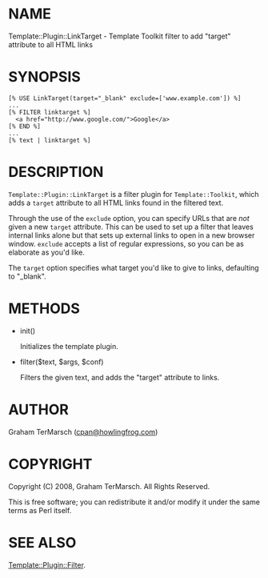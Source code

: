# NAME

Template::Plugin::LinkTarget - Template Toolkit filter to add "target" attribute to all HTML links

# SYNOPSIS

```
[% USE LinkTarget(target="_blank" exclude=['www.example.com']) %]
...
[% FILTER linktarget %]
  <a href="http://www.google.com/">Google</a>
[% END %]
...
[% text | linktarget %]
```

# DESCRIPTION

`Template::Plugin::LinkTarget` is a filter plugin for `Template::Toolkit`,
which adds a `target` attribute to all HTML links found in the filtered text.

Through the use of the `exclude` option, you can specify URLs that are _not_
given a new `target` attribute.  This can be used to set up a filter that
leaves internal links alone but that sets up external links to open in a new
browser window.  `exclude` accepts a list of regular expressions, so you can
be as elaborate as you'd like.

The `target` option specifies what target you'd like to give to links,
defaulting to "\_blank".

# METHODS

- init()

    Initializes the template plugin. 

- filter($text, $args, $conf)

    Filters the given text, and adds the "target" attribute to links. 

# AUTHOR

Graham TerMarsch (cpan@howlingfrog.com)

# COPYRIGHT

Copyright (C) 2008, Graham TerMarsch.  All Rights Reserved.

This is free software; you can redistribute it and/or modify it under the same
terms as Perl itself.

# SEE ALSO

[Template::Plugin::Filter](https://metacpan.org/pod/Template%3A%3APlugin%3A%3AFilter).

